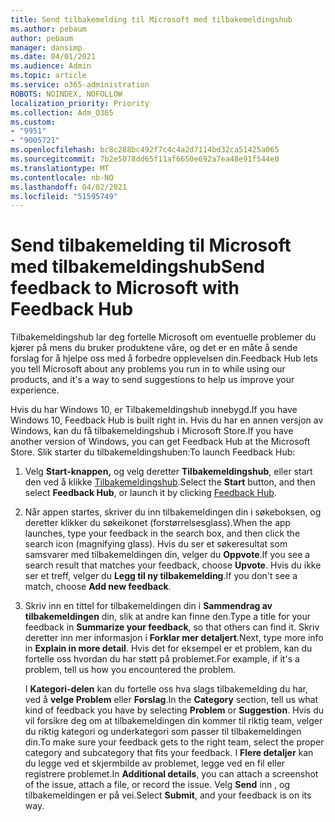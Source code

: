 ```yaml
---
title: Send tilbakemelding til Microsoft med tilbakemeldingshub
ms.author: pebaum
author: pebaum
manager: dansimp
ms.date: 04/01/2021
ms.audience: Admin
ms.topic: article
ms.service: o365-administration
ROBOTS: NOINDEX, NOFOLLOW
localization_priority: Priority
ms.collection: Adm_O365
ms.custom:
- "9951"
- "9005721"
ms.openlocfilehash: bc8c288bc492f7c4c4a2d7114bd32ca51425a065
ms.sourcegitcommit: 7b2e5078dd65f11af6650e692a7ea48e91f544e0
ms.translationtype: MT
ms.contentlocale: nb-NO
ms.lasthandoff: 04/02/2021
ms.locfileid: "51595749"
---
```

# <a name="send-feedback-to-microsoft-with-feedback-hub"></a><span data-ttu-id="1c3a1-102">Send tilbakemelding til Microsoft med tilbakemeldingshub</span><span class="sxs-lookup"><span data-stu-id="1c3a1-102">Send feedback to Microsoft with Feedback Hub</span></span>

<span data-ttu-id="1c3a1-103">Tilbakemeldingshub lar deg fortelle Microsoft om eventuelle problemer du kjører på mens du bruker produktene våre, og det er en måte å sende forslag for å hjelpe oss med å forbedre opplevelsen din.</span><span class="sxs-lookup"><span data-stu-id="1c3a1-103">Feedback Hub lets you tell Microsoft about any problems you run in to while using our products, and it's a way to send suggestions to help us improve your experience.</span></span>

<span data-ttu-id="1c3a1-104">Hvis du har Windows 10, er Tilbakemeldingshub innebygd.</span><span class="sxs-lookup"><span data-stu-id="1c3a1-104">If you have Windows 10, Feedback Hub is built right in.</span></span> <span data-ttu-id="1c3a1-105">Hvis du har en annen versjon av Windows, kan du få tilbakemeldingshub i Microsoft Store.</span><span class="sxs-lookup"><span data-stu-id="1c3a1-105">If you have another version of Windows, you can get Feedback Hub at the Microsoft Store.</span></span> <span data-ttu-id="1c3a1-106">Slik starter du tilbakemeldingshuben:</span><span class="sxs-lookup"><span data-stu-id="1c3a1-106">To launch Feedback Hub:</span></span> 

1. <span data-ttu-id="1c3a1-107">Velg **Start-knappen,** og velg deretter **Tilbakemeldingshub**, eller start den ved å klikke [Tilbakemeldingshub](feedback-hub://).</span><span class="sxs-lookup"><span data-stu-id="1c3a1-107">Select the **Start** button, and then select **Feedback Hub**, or launch it by clicking [Feedback Hub](feedback-hub://).</span></span>

1. <span data-ttu-id="1c3a1-108">Når appen startes, skriver du inn tilbakemeldingen din i søkeboksen, og deretter klikker du søkeikonet (forstørrelsesglass).</span><span class="sxs-lookup"><span data-stu-id="1c3a1-108">When the app launches, type your feedback in the search box, and then click the search icon (magnifying glass).</span></span> <span data-ttu-id="1c3a1-109">Hvis du ser et søkeresultat som samsvarer med tilbakemeldingen din, velger du **Oppvote**.</span><span class="sxs-lookup"><span data-stu-id="1c3a1-109">If you see a search result that matches your feedback, choose **Upvote**.</span></span> <span data-ttu-id="1c3a1-110">Hvis du ikke ser et treff, velger du **Legg til ny tilbakemelding**.</span><span class="sxs-lookup"><span data-stu-id="1c3a1-110">If you don't see a match, choose **Add new feedback**.</span></span>

1. <span data-ttu-id="1c3a1-111">Skriv inn en tittel for tilbakemeldingen din i **Sammendrag av tilbakemeldingen** din, slik at andre kan finne den.</span><span class="sxs-lookup"><span data-stu-id="1c3a1-111">Type a title for your feedback in **Summarize your feedback**, so that others can find it.</span></span> <span data-ttu-id="1c3a1-112">Skriv deretter inn mer informasjon i **Forklar mer detaljert**.</span><span class="sxs-lookup"><span data-stu-id="1c3a1-112">Next, type more info in **Explain in more detail**.</span></span> <span data-ttu-id="1c3a1-113">Hvis det for eksempel er et problem, kan du fortelle oss hvordan du har støtt på problemet.</span><span class="sxs-lookup"><span data-stu-id="1c3a1-113">For example, if it's a problem, tell us how you encountered the problem.</span></span>

    <span data-ttu-id="1c3a1-114">I **Kategori-delen** kan du fortelle oss hva slags tilbakemelding du har, ved å **velge Problem** eller **Forslag**.</span><span class="sxs-lookup"><span data-stu-id="1c3a1-114">In the **Category** section, tell us what kind of feedback you have by selecting **Problem** or **Suggestion**.</span></span> <span data-ttu-id="1c3a1-115">Hvis du vil forsikre deg om at tilbakemeldingen din kommer til riktig team, velger du riktig kategori og underkategori som passer til tilbakemeldingen din.</span><span class="sxs-lookup"><span data-stu-id="1c3a1-115">To make sure your feedback gets to the right team, select the proper category and subcategory that fits your feedback.</span></span> <span data-ttu-id="1c3a1-116">I **Flere detaljer** kan du legge ved et skjermbilde av problemet, legge ved en fil eller registrere problemet.</span><span class="sxs-lookup"><span data-stu-id="1c3a1-116">In **Additional details**, you can attach a screenshot of the issue, attach a file, or record the issue.</span></span> <span data-ttu-id="1c3a1-117">Velg **Send** inn , og tilbakemeldingen er på vei.</span><span class="sxs-lookup"><span data-stu-id="1c3a1-117">Select **Submit**, and your feedback is on its way.</span></span>


